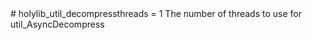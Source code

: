 <type name="holylib_util_decompressthreads" category="" is="convar">
	<summary>
		# holylib_util_decompressthreads = 1
		The number of threads to use for <page>util_AsyncDecompress</page>
	</summary>
</type>